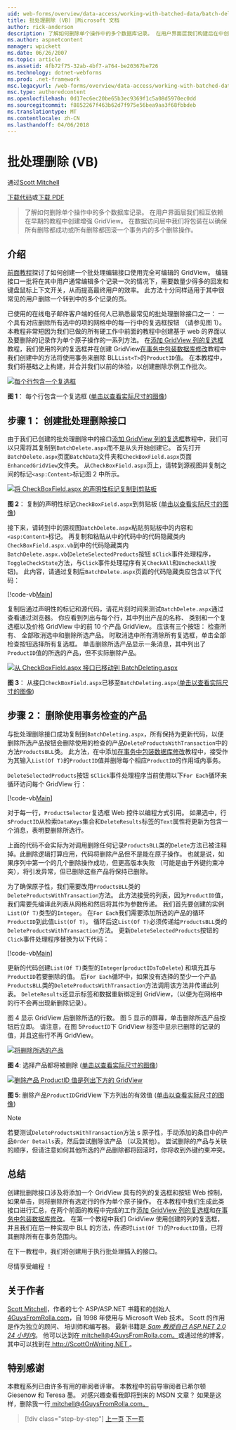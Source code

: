 ```yaml
---
uid: web-forms/overview/data-access/working-with-batched-data/batch-deleting-vb
title: 批处理删除 (VB) |Microsoft 文档
author: rick-anderson
description: 了解如何删除单个操作中的多个数据库记录。 在用户界面层我们构建后在中创建早期 tut 增强 GridView...
ms.author: aspnetcontent
manager: wpickett
ms.date: 06/26/2007
ms.topic: article
ms.assetid: 4fb72f75-32ab-4bf7-a764-be20367be726
ms.technology: dotnet-webforms
ms.prod: .net-framework
msc.legacyurl: /web-forms/overview/data-access/working-with-batched-data/batch-deleting-vb
msc.type: authoredcontent
ms.openlocfilehash: 0d17ec6ec20be65b3ec9369f1c5a08d5970ec0dd
ms.sourcegitcommit: f8852267f463b62d7f975e56bea9aa3f68fbbdeb
ms.translationtype: MT
ms.contentlocale: zh-CN
ms.lasthandoff: 04/06/2018
---
```

<a name="batch-deleting-vb"></a>批处理删除 (VB)
====================
通过[Scott Mitchell](https://twitter.com/ScottOnWriting)

[下载代码](http://download.microsoft.com/download/3/9/f/39f92b37-e92e-4ab3-909e-b4ef23d01aa3/ASPNET_Data_Tutorial_65_VB.zip)或[下载 PDF](batch-deleting-vb/_static/datatutorial65vb1.pdf)

> 了解如何删除单个操作中的多个数据库记录。 在用户界面层我们相互依赖在早期的教程中创建增强 GridView。 在数据访问层中我们将包装在以确保所有删除都成功或所有删除都回滚一个事务内的多个删除操作。


## <a name="introduction"></a>介绍

[前面教程](batch-updating-vb.md)探讨了如何创建一个批处理编辑接口使用完全可编辑的 GridView。 编辑接口一批将在其中用户通常编辑多个记录一次的情况下，需要数量少得多的回发和键盘鼠标上下文开关，从而提高最终用户的效率。 此方法十分同样适用于其中很常见的用户删除一个转到中的多个记录的页。

已使用的在线电子邮件客户端的任何人已熟悉最常见的批处理删除接口之一： 一个具有对应删除所有选中的项的网格中的每一行中的复选框按钮 （请参见图 1）。 本教程非常短因为我们已做的所有硬工作中前面的教程中创建基于 web 的界面以及要删除的记录作为单个原子操作的一系列方法。 在[添加 GridView 列的复选框](../enhancing-the-gridview/adding-a-gridview-column-of-checkboxes-vb.md)教程，我们使用的列的复选框并在创建 GridView[在事务中包装数据库修改](wrapping-database-modifications-within-a-transaction-vb.md)教程中我们创建中的方法将使用事务来删除 BLL`List<T>`的`ProductID`值。 在本教程中，我们将基础之上构建，并合并我们以前的体验，以创建删除示例工作批次。


[![每个行包含一个复选框](batch-deleting-vb/_static/image1.gif)](batch-deleting-vb/_static/image1.png)

**图 1**： 每个行包含一个复选框 ([单击以查看实际尺寸的图像](batch-deleting-vb/_static/image2.png))


## <a name="step-1-creating-the-batch-deleting-interface"></a>步骤 1： 创建批处理删除接口

由于我们已创建的批处理删除中的接口[添加 GridView 列的复选框](../enhancing-the-gridview/adding-a-gridview-column-of-checkboxes-vb.md)教程中，我们可以只需将其复制到`BatchDelete.aspx`而不是从头开始创建它。 首先打开`BatchDelete.aspx`页面`BatchData`文件夹和`CheckBoxField.aspx`页面`EnhancedGridView`文件夹。 从`CheckBoxField.aspx`页上，请转到源视图并复制之间的标记`<asp:Content>`标记图 2 中所示。


[![将 CheckBoxField.aspx 的声明性标记复制到剪贴板](batch-deleting-vb/_static/image2.gif)](batch-deleting-vb/_static/image3.png)

**图 2**： 复制的声明性标记`CheckBoxField.aspx`到剪贴板 ([单击以查看实际尺寸的图像](batch-deleting-vb/_static/image4.png))


接下来，请转到中的源视图`BatchDelete.aspx`粘贴剪贴板中的内容和`<asp:Content>`标记。 再复制和粘贴从中的代码中的代码隐藏类内`CheckBoxField.aspx.vb`到中的代码隐藏类内`BatchDelete.aspx.vb`(`DeleteSelectedProducts`按钮 s`Click`事件处理程序，`ToggleCheckState`方法，与`Click`事件处理程序有关`CheckAll`和`UncheckAll`按钮)。 此内容，请通过复制后`BatchDelete.aspx`页面的代码隐藏类应包含以下代码：


[!code-vb[Main](batch-deleting-vb/samples/sample1.vb)]

复制后通过声明性的标记和源代码，请花片刻时间来测试`BatchDelete.aspx`通过查看通过浏览器。 你应看到列出与每个行，其中列出产品的名称、 类别和一个复选框以及价格 GridView 中的前 10 个产品 GridView。 应该有三个按钮： 检查所有、 全部取消选中和删除所选产品。 时取消选中所有清除所有复选框，单击全部检查按钮选择所有复选框。 单击删除所选产品显示一条消息，其中列出了`ProductID`值的所选的产品，但不实际删除产品。


[![从 CheckBoxField.aspx 接口已移动到 BatchDeleting.aspx](batch-deleting-vb/_static/image3.gif)](batch-deleting-vb/_static/image5.png)

**图 3**： 从接口`CheckBoxField.aspx`已移至`BatchDeleting.aspx`([单击以查看实际尺寸的图像](batch-deleting-vb/_static/image6.png))


## <a name="step-2-deleting-the-checked-products-using-transactions"></a>步骤 2： 删除使用事务检查的产品

与批处理删除接口成功复制到`BatchDeleting.aspx`，所有保持为更新代码，以便删除所选产品按钮会删除使用的检查的产品`DeleteProductsWithTransaction`中的方法`ProductsBLL`类。 此方法，在中添加[在事务中包装数据库修改](wrapping-database-modifications-within-a-transaction-vb.md)教程中，接受作为其输入`List(Of T)`的`ProductID`值并删除每个相应`ProductID`的作用域内事务。

`DeleteSelectedProducts`按钮 s`Click`事件处理程序当前使用以下`For Each`循环来循环访问每个 GridView 行：


[!code-vb[Main](batch-deleting-vb/samples/sample2.vb)]

对于每一行，`ProductSelector`复选框 Web 控件以编程方式引用。 如果选中，行 s`ProductID`从检索`DataKeys`集合和`DeleteResults`标签的`Text`属性将更新为包含一个消息，表明要删除所选行。

上面的代码不会实际为对调用删除任何记录`ProductsBLL`类的`Delete`方法已被注释掉。此删除逻辑打算应用，代码将删除产品但不是能在原子操作。 也就是说，如果序列中第一个的几个删除操作成功，但更高版本失败 （可能是由于外键约束冲突），将引发异常，但已删除这些产品将保持已删除。

为了确保原子性，我们需要改用`ProductsBLL`类的`DeleteProductsWithTransaction`方法。 此方法接受的列表，因为`ProductID`值，我们需要先编译此列表从网格和然后将其作为参数传递。 我们首先要创建的实例`List(Of T)`类型的`Integer`。 在`For Each`我们需要添加所选的产品的循环`ProductID`到此值`List(Of T)`。 循环后这`List(Of T)`必须传递给`ProductsBLL`类的`DeleteProductsWithTransaction`方法。 更新`DeleteSelectedProducts`按钮的`Click`事件处理程序替换为以下代码：


[!code-vb[Main](batch-deleting-vb/samples/sample3.vb)]

更新的代码创建`List(Of T)`类型的`Integer`(`productIDsToDelete`) 和填充其与`ProductID`若要删除的值。 后`For Each`循环中，如果没有选择的至少一个产品`ProductsBLL`类的`DeleteProductsWithTransaction`方法调用该方法并传递此列表。 `DeleteResults`还显示标签和数据重新绑定到 GridView，（以便为在网格中的行不会再出现新删除记录）。

图 4 显示 GridView 后删除所选的行数。 图 5 显示的屏幕，单击删除所选产品按钮后立即。 请注意，在图 5`ProductID`下 GridView 标签中显示已删除的记录的值，并且这些行不再 GridView。


[![将删除所选的产品](batch-deleting-vb/_static/image4.gif)](batch-deleting-vb/_static/image7.png)

**图 4**: 选择产品都将被删除 ([单击以查看实际尺寸的图像](batch-deleting-vb/_static/image8.png))


[![删除产品 ProductID 值是列出下方的 GridView](batch-deleting-vb/_static/image5.gif)](batch-deleting-vb/_static/image9.png)

**图 5**: 删除产品`ProductID`GridView 下方列出的有效值 ([单击以查看实际尺寸的图像](batch-deleting-vb/_static/image10.png))


> [!NOTE]
> 若要测试`DeleteProductsWithTransaction`方法 s 原子性，手动添加的条目中的产品`Order Details`表，然后尝试删除该产品 （以及其他）。 尝试删除的产品与关联的顺序，但请注意如何其他所选的产品删除都将回滚时，你将收到外键约束冲突。


## <a name="summary"></a>总结

创建批删除接口涉及将添加一个 GridView 具有的列的复选框和按钮 Web 控制，如果单击，则将删除所有选定行的作为单个原子操作。 在本教程中我们生成此类接口进行汇总，在两个前面的教程中完成的工作[添加 GridView 列的复选框](../enhancing-the-gridview/adding-a-gridview-column-of-checkboxes-vb.md)和[在事务中包装数据库修改](wrapping-database-modifications-within-a-transaction-vb.md)。 在第一个教程中我们 GridView 使用创建的列的复选框，并且我们在后一种实现中 BLL 的方法，传递时`List(Of T)`的`ProductID`值，已将其删除所有在事务范围内。

在下一教程中，我们将创建用于执行批处理插入的接口。

尽情享受编程 ！

## <a name="about-the-author"></a>关于作者

[Scott Mitchell](http://www.4guysfromrolla.com/ScottMitchell.shtml)，作者的七个 ASP/ASP.NET 书籍和的创始人[4GuysFromRolla.com](http://www.4guysfromrolla.com)，自 1998 年使用与 Microsoft Web 技术。 Scott 的作用是作为独立的顾问、 培训师和编写器。 最新书籍是[ *Sam 教授自己 ASP.NET 2.0 24 小时内*](https://www.amazon.com/exec/obidos/ASIN/0672327384/4guysfromrollaco)。 他可以达到在[ mitchell@4GuysFromRolla.com。](mailto:mitchell@4GuysFromRolla.com)或通过他的博客，其中可以找到在[ http://ScottOnWriting.NET ](http://ScottOnWriting.NET)。

## <a name="special-thanks-to"></a>特别感谢

本教程系列已由许多有用的审阅者评审。 本教程中的前导审阅者已希尔顿 Giesenow 和 Teresa 墨。 对感兴趣查看我即将到来的 MSDN 文章？ 如果是这样，删除我一行[ mitchell@4GuysFromRolla.com。](mailto:mitchell@4GuysFromRolla.com)

> [!div class="step-by-step"]
> [上一页](batch-updating-vb.md)
> [下一页](batch-inserting-vb.md)
